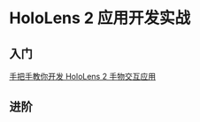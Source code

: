 # HoloLens 2 应用开发实战

## 入门

[手把手教你开发 HoloLens 2 手物交互应用](https://mp.weixin.qq.com/s?__biz=MzUyMTE2NDYxMQ==&mid=2247490719&idx=1&sn=f43a5cae0d72b94500903169785c2e98&chksm=f9de1eb3cea997a5acc39ae81856e5257bb8551003d2eac5b265ef8eccd169f62cb2e5361bed&token=1401874789&lang=zh_CN#rd)

## 进阶


